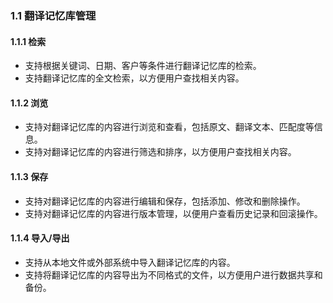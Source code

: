 ### 1.1 翻译记忆库管理

#### 1.1.1 检索

- 支持根据关键词、日期、客户等条件进行翻译记忆库的检索。
- 支持翻译记忆库的全文检索，以方便用户查找相关内容。

#### 1.1.2 浏览

- 支持对翻译记忆库的内容进行浏览和查看，包括原文、翻译文本、匹配度等信息。
- 支持对翻译记忆库的内容进行筛选和排序，以方便用户查找相关内容。

#### 1.1.3 保存

- 支持对翻译记忆库的内容进行编辑和保存，包括添加、修改和删除操作。
- 支持对翻译记忆库的内容进行版本管理，以便用户查看历史记录和回滚操作。

#### 1.1.4 导入/导出

- 支持从本地文件或外部系统中导入翻译记忆库的内容。
- 支持将翻译记忆库的内容导出为不同格式的文件，以方便用户进行数据共享和备份。
